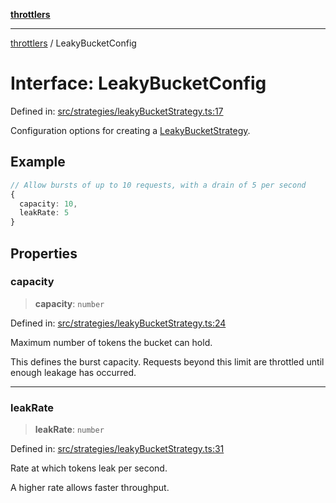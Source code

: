 [**throttlers**](../README.md)

***

[throttlers](../globals.md) / LeakyBucketConfig

# Interface: LeakyBucketConfig

Defined in: [src/strategies/leakyBucketStrategy.ts:17](https://github.com/havelessbemore/throttlers/blob/71b6926c68e5c43e70c3be251f905b2bb4d30de8/src/strategies/leakyBucketStrategy.ts#L17)

Configuration options for creating a [LeakyBucketStrategy](../classes/LeakyBucketStrategy.md).

## Example

```ts
// Allow bursts of up to 10 requests, with a drain of 5 per second
{
  capacity: 10,
  leakRate: 5
}
```

## Properties

### capacity

> **capacity**: `number`

Defined in: [src/strategies/leakyBucketStrategy.ts:24](https://github.com/havelessbemore/throttlers/blob/71b6926c68e5c43e70c3be251f905b2bb4d30de8/src/strategies/leakyBucketStrategy.ts#L24)

Maximum number of tokens the bucket can hold.

This defines the burst capacity. Requests beyond this
limit are throttled until enough leakage has occurred.

***

### leakRate

> **leakRate**: `number`

Defined in: [src/strategies/leakyBucketStrategy.ts:31](https://github.com/havelessbemore/throttlers/blob/71b6926c68e5c43e70c3be251f905b2bb4d30de8/src/strategies/leakyBucketStrategy.ts#L31)

Rate at which tokens leak per second.

A higher rate allows faster throughput.
